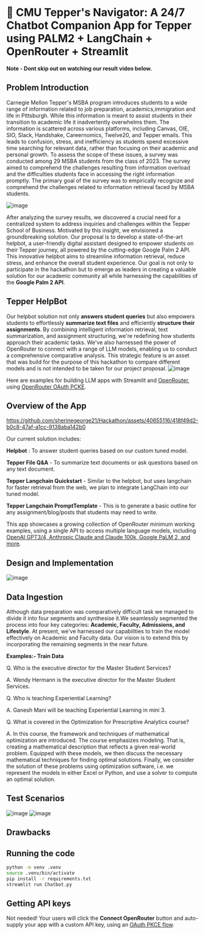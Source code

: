 # 🔀 CMU Tepper's Navigator: A 24/7 Chatbot Companion App for Tepper using PALM2 + LangChain + OpenRouter + Streamlit 

**Note - Dont skip out on watching our result video below.**  
## Problem Introduction
Carnegie Mellon Tepper's MSBA program introduces students to a wide range of information related to job preparation, academics,immigration and life in Pittsburgh. While this information is meant to assist students in their transition to academic life it inadvertently overwhelms them. The information is scattered across various platforms, including Canvas, OIE, SIO, Slack, Handshake, Careernomics, Twelve20, and Tepper emails. This leads to confusion, stress, and inefficiency as students spend excessive time searching for relevant data, rather than focusing on their academic and personal growth. To assess the scope of these issues, a survey was conducted among 29 MSBA students from the class of 2023. The survey aimed to comprehend the challenges resulting from information overload and the difficulties students face in accessing the right information promptly. The primary goal of the survey was to empirically recognize and comprehend the challenges related to information retrieval faced by MSBA students.

![image](https://github.com/sherinegeorge21/Hackathon/assets/40655116/bac714a8-a6f2-4d9d-9210-d6d000e331be)

After analyzing the survey results, we discovered a crucial need for a centralized system to address inquiries and challenges within the Tepper School of Business. Motivated by this insight, we envisioned a groundbreaking solution. Our proposal is to develop a state-of-the-art helpbot, a user-friendly digital assistant designed to empower students on their Tepper journey, all powered by the cutting-edge Google Palm 2 API. This innovative helpbot aims to streamline information retrieval, reduce stress, and enhance the overall student experience. Our goal is not only to participate in the hackathon but to emerge as leaders in creating a valuable solution for our academic community all while harnessing the capabilities of the **Google Palm 2 API**.

## Tepper HelpBot
Our helpbot solution not only **answers student queries** but also empowers students to effortlessly **summarize text files** and efficiently **structure their assignments**. By combining intelligent information retrieval, text summarization, and assignment structuring, we're redefining how students approach their academic tasks. We've also harnessed the power of OpenRouter to connect with a range of LLM models, enabling us to conduct a comprehensive comparative analysis. This strategic feature is an asset that was build for the purpose of this hackathon to compare different models and is not intended to be taken for our project proposal. 
![image](https://github.com/sherinegeorge21/Hackathon/assets/40655116/ccde9abe-6b82-4d18-b01a-3e87761727a8)

Here are examples for building LLM apps with Streamlit and [OpenRouter](https://openrouter.ai), using [OpenRouter OAuth PCKE](https://openrouter.ai/docs#oauth).

## Overview of the App

https://github.com/sherinegeorge21/Hackathon/assets/40655116/418f49d2-b0c8-47af-a1cc-9138aba142b0

Our current solution includes:

**Helpbot** : To answer student queries based on our custom tuned model.

**Tepper File Q&A** - To summarize text documents or ask questions based on any text document.

**Tepper Langchain Quickstart** - Similar to the helpbot, but uses langchain for faster retrieval from the web, we plan to integrate LangChain into our tuned model.

**Tepper Langchain PromptTemplate** - This is to generate a basic outline for any assignment/blog/posts that students may need to write.

This app showcases a growing collection of OpenRouter minimum working examples, using a single API to access multiple language models, including [OpenAI GPT3/4, Anthropic Claude and Claude 100k, Google PaLM 2, and more](https://openrouter.ai/docs#models).

## Design and Implementation
![image](https://github.com/sherinegeorge21/Hackathon/assets/40655116/8fe02dcf-9787-44de-b3bf-14f879165a10)

## Data Ingestion
Although data preparation was comparatively difficult task we managed to divide it into four segments and synthesise it.We seamlessly segmented the process into four key categories: **Academic, Faculty, Admissions, and Lifestyle**. At present, we've harnessed our capabilities to train the model effectively on Academic and Faculty data. Our vision is to extend this by incorporating the remaining segments in the near future. 

**Examples:- Train Data**

Q. Who is the executive director for the Master Student Services?	

A. Wendy Hermann is the executive director for the Master Student Services.

Q. Who is teaching Experiential Learning?	

A. Ganesh Mani will be teaching Experiential Learning in mini 3.

Q. What is covered in the Optimization for Prescriptive Analytics course?	

A. In this course, the framework and techniques of mathematical optimization are introduced. The
course emphasizes modeling. That is, creating a mathematical description that reflects a given
real-world problem. Equipped with these models, we then discuss the necessary mathematical
techniques for finding optimal solutions. Finally, we consider the solution of these problems
using optimization software, i.e. we represent the models in either Excel or Python, and use a
solver to compute an optimal solution.

## Test Scenarios

![image](https://github.com/sherinegeorge21/Hackathon/assets/40655116/94955597-4671-4586-be38-4aa855e2222a)
![image](https://github.com/sherinegeorge21/Hackathon/assets/40655116/6fcd7e14-70f5-4187-892b-5d0fcc5b1f9a)



## Drawbacks




## Running the code

```bash
python -m venv .venv
source .venv/bin/activate
pip install -r requirements.txt
streamlit run Chatbot.py
```

## Getting API keys

Not needed! Your users will click the **Connect OpenRouter** button and auto-supply your app with a custom API key, using an [OAuth PKCE flow](https://openrouter.ai/docs#oauth).
